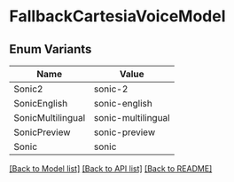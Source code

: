 # FallbackCartesiaVoiceModel

## Enum Variants

| Name | Value |
|---- | -----|
| Sonic2 | sonic-2 |
| SonicEnglish | sonic-english |
| SonicMultilingual | sonic-multilingual |
| SonicPreview | sonic-preview |
| Sonic | sonic |


[[Back to Model list]](../README.md#documentation-for-models) [[Back to API list]](../README.md#documentation-for-api-endpoints) [[Back to README]](../README.md)


